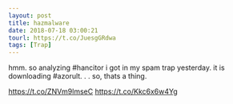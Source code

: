 ```yaml
---
layout: post
title: hazmalware
date: 2018-07-18 03:00:21
tourl: https://t.co/JuesgGRdwa
tags: [Trap]
---
```

hmm. so analyzing #hancitor i got in my spam trap yesterday. it is downloading #azorult. . . so, thats a thing.

https://t.co/ZNVm9lmseC https://t.co/Kkc6x6w4Yg